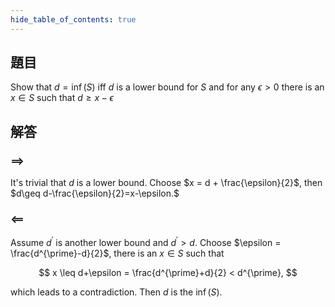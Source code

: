 ```yaml
---
hide_table_of_contents: true
---
```

## 題目

Show that $d = \inf(S)$ iff $d$ is a lower bound for $S$ and for any $\epsilon > 0$ there is an $x\in S$ such that $d \geq x-\epsilon$

## 解答

### $\implies$  

It's trivial that $d$ is a lower bound. Choose $x = d + \frac{\epsilon}{2}$, then $d\geq d-\frac{\epsilon}{2}=x-\epsilon.$

### $\impliedby$

Assume $d^{\prime}$ is another lower bound and $d^{\prime} > d$. Choose $\epsilon = \frac{d^{\prime}-d}{2}$, there is an $x\in S$ such that

$$
x \leq d+\epsilon = \frac{d^{\prime}+d}{2} < d^{\prime},
$$ 

which leads to a contradiction. Then $d$ is the $\inf(S)$.